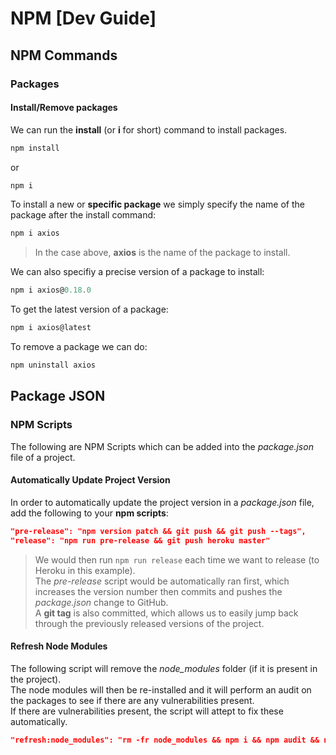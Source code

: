 # NPM [Dev Guide]

## NPM Commands
### Packages
#### Install/Remove packages
We can run the **install** (or **i** for short) command to install packages.

```powershell
npm install
```
or
```powershell
npm i
```

To install a new or **specific package** we simply specify the name of the package after the install command:

```powershell
npm i axios
```

> In the case above, **axios** is the name of the package to install.

We can also specifiy a precise version of a package to install:

```powershell
npm i axios@0.18.0
```

To get the latest version of a package:
```powershell
npm i axios@latest
```

To remove a package we can do:
```powershell
npm uninstall axios
```


## Package JSON
### NPM Scripts
The following are NPM Scripts which can be added into the *package.json* file of a project.

#### Automatically Update Project Version
In order to automatically update the project version in a *package.json* file, add the following to your **npm scripts**:

```json
"pre-release": "npm version patch && git push && git push --tags",
"release": "npm run pre-release && git push heroku master"
```

> We would then run `npm run release` each time we want to release (to Heroku in this example).\
> The *pre-release* script would be automatically ran first, which increases the version number then commits and pushes the *package.json* change to GitHub.\
> A **git tag** is also committed, which allows us to easily jump back through the previously released versions of the project.


#### Refresh Node Modules
The following script will remove the *node_modules* folder (if it is present in the project).\
The node modules will then be re-installed and it will perform an audit on the packages to see if there are any vulnerabilities present.\
If there are vulnerabilities present, the script will attept to fix these automatically.

```json
"refresh:node_modules": "rm -fr node_modules && npm i && npm audit && npm audit fix"
```
